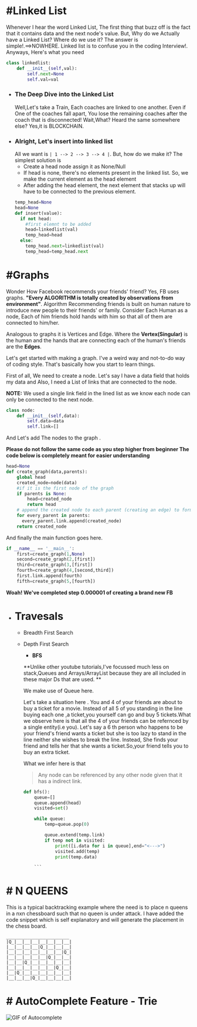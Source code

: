 # #Linked List
Whenever I hear the word Linked List, The first thing that buzz off is the fact that it contains data and the next node's value. But, Why do we Actually have a Linked List? Where do we use it? The answer is simple!.==>NOWHERE. Linked list is to confuse you in the coding Interview!.
Anyways, Here's what you need 
```python
class linkedlist:
    def __init__(self,val):    
        self.next=None
        self.val=val
```
* ### The Deep Dive into the Linked List
  Well,Let's take a Train, Each coaches are linked to one another. Even if One of the coaches fall apart, You lose the remaining coaches after the coach that is disconnected! 
  Wait,What? Heard the same somewhere else? Yes,it is BLOCKCHAIN.
* ### Alright, Let's insert into linked list
    All we want is ``` | 1 --> 2 --> 3 --> 4 | ```. But, how do we make it? 
    The simplest solution is 
    * Create a head node assign it as None/Null
    * If head is none, there's no elements present in the linked list. So, we make the current element as the head element
    * After adding the head element, the next element that stacks up will have to be connected to the previous element.
    ```python
    temp_head=None
    head=None
    def insert(value):
      if not head:
        #first elemnt to be added
        head=linkedlist(val)
        temp_head=head
      else:
        temp_head.next=linkedlist(val)
        temp_head=temp_head.next
     ```
        
# #Graphs
Wonder How Facebook recommends your friends' friend? Yes, FB uses graphs. **"Every ALGORITHM is totally created by observations from environment"**. Algorithm Recommending friends is built on human nature to introduce new people to their friends' or family.
Consider Each Human as a node, Each of him friends hold hands with him so that all of them are connected to him/her. 

Analogous to graphs it is Vertices and Edge. Where the **Vertex(Singular)** is the human and the hands that are connecting each of 
the human's friends are the **Edges**.

Let's get started with making a graph. I've a weird way and not-to-do way of coding style. That's basically how you start to learn things.

First of all, We need to create a node. Let's say I have a data field that holds my data and Also, I need a List of links that are connected to the node. 

**NOTE:** We used a single link field in the lined list as we know each node can only be connected to the next node.
```python
class node:
    def __init__(self,data):
        self.data=data
        self.link=[]
```
And Let's add The nodes to the graph .

**Please do not follow the same code as you step higher from beginner The code below is completely meant for easier understanding**

```python
head=None
def create_graph(data,parents):
    global head
    created_node=node(data)
    #if it is the first node of the graph
    if parents is None:
        head=created_node
        return head    
    # append the created node to each parent (creating an edge) to form a link between 'em.
    for every_parent in parents:
      every_parent.link.append(created_node)
    return created_node 
```
And finally the main function goes here.
```python
if __name__ == '__main__':
    first=create_graph(1,None)
    second=create_graph(2,[first])
    third=create_graph(3,[first])
    fourth=create_graph(4,[second,third])
    first.link.append(fourth)
    fifth=create_graph(5,[fourth])
```
**Woah! We've completed step 0.000001 of creating a brand new FB**
* # Travesals
  * Breadth First Search
  * Depth First Search
    * **BFS**
    
    **Unlike other youtube tutorials,I've focussed much less on stack,Queues and Arrays/ArrayList because they are all included in these major Ds that are used. **
   
    We make use of Queue here. 
    
    Let's take a situation here . You and 4 of your friends are about to buy a ticket for a movie. Instead of all 5 of you standing in the line buying each one ,a ticket,you yourself can go and buy 5 tickets.What we observe here is that all the 4 of your friends can be refernced by a single entity(i.e you). Let's say a 6 th person who happens to be your friend's friend wants a ticket but she is too lazy to stand in the line neither she wishes to break the line. Instead, She finds your friend and tells her that she wants a ticket.So,your friend tells you to buy an extra ticket.
    
    What we infer here is that
    > Any node can be referenced by any other node given that it has a indirect link.
    ```python
    def bfs():
        queue=[]
        queue.append(head)
        visited=set()

        while queue:
            temp=queue.pop(0)

            queue.extend(temp.link)
            if temp not in visited:
                print([i.data for i in queue],end="<--->")
                visited.add(temp)
                print(temp.data) 

        ```

# # N QUEENS
This is a typical backtracking example where the need is to place n queens in a nxn chessboard such that no queen is under attack.
I have added the code snippet which is self explanatory and will generate the placement in the chess board.
```
________________________
|Q_|__|__|__|__|__|__|__|
|__|__|__|__|Q_|__|__|__|
|__|__|__|__|__|__|__|Q_|
|__|__|__|__|__|Q_|__|__|
|__|__|Q_|__|__|__|__|__|
|__|__|__|__|__|__|Q_|__|
|__|Q_|__|__|__|__|__|__|
|__|__|__|Q_|__|__|__|__|
```

# # AutoComplete Feature - Trie
![GIF of Autocomplete](https://github.com/TheYk98/DataStructuresAndAlgorithms/blob/master/Ds%20Application/TheYkSearchBar/autoComplete.gif)

